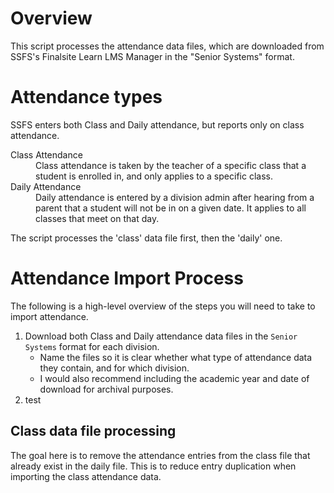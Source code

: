 # Overview
This script processes the attendance data files, which are downloaded from SSFS's Finalsite Learn LMS Manager in the "Senior Systems" format.


# Attendance types
SSFS enters both Class and Daily attendance, but reports only on class attendance.
<dl>
  <dt>Class Attendance</dt>
  <dd>Class attendance is taken by the teacher of a specific class that a student is enrolled in, and only applies to a specific class.</dd>
  <dt>Daily Attendance</dt>
  <dd>Daily attendance is entered by a division admin after hearing from a parent that a student will not be in on a given date. It applies to all classes that meet on that day.</dd>
</dl>

The script processes the 'class' data file first, then the 'daily' one.


# Attendance Import Process
The following is a high-level overview of the steps you will need to take to import attendance.
1. Download both Class and Daily attendance data files in the `Senior Systems` format for each  division.
    * Name the files so it is clear whether what type of attendance data they contain, and for which division.
    * I would also recommend including the academic year and date of download for archival purposes.
2. test


## Class data file processing
The goal here is to remove the attendance entries from the class file that already exist in the daily file. This is to reduce entry duplication when importing the class attendance data.

 
